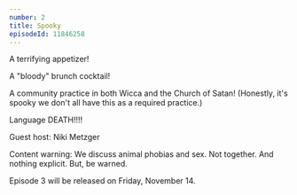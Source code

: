 ```yaml
---
number: 2
title: Spooky
episodeId: 11846258
---
```


A terrifying appetizer!

A "bloody" brunch cocktail!

A community practice in both Wicca and the Church of Satan! (Honestly, it's spooky we don't all have this as a required practice.)

Language DEATH!!!!

Guest host: Niki Metzger

Content warning: We discuss animal phobias and sex. Not together. And nothing explicit. But, be warned.

Episode 3 will be released on Friday, November 14.
